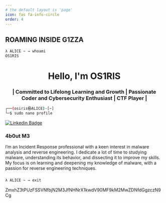 ```yaml
---
# the default layout is 'page'
icon: fas fa-info-circle
order: 4
---
```


## ROAMING INSIDE G1ZZA

```bash
λ ALICE ~ → whoami
OS1RIS
```

<h1 align="center">Hello, I'm OS1RIS</h1>
<h3 align="center">| Committed to Lifelong Learning and Growth | Passionate Coder and Cybersecurity Enthusiast | CTF Player |</h3>

```bash
┌──(osiris㉿ALICE)-[~]
└─$ sudo nano profile
```

[![Linkedin Badge](https://img.shields.io/badge/-LinkedIn-0e76a8?style=flat-square&logo=Linkedin&logoColor=white)](https://linkedin.com/in/najiyholdingtheankh)

### 4b0ut M3

I’m an Incident Response professional with a keen interest in malware analysis and reverse engineering. I dedicate a lot of time to studying malware, understanding its behavior, and dissecting it to improve my skills. My focus is on learning and deepening my knowledge of malware, with a passion for reverse engineering techniques.


<h3 align="center"><script src="https://cyberdefenders.org/p/os1ris/badge"></script></h3>

```bash
λ ALICE ~ → exit
```

ZmxhZ3tPUzFSSVNfbjN2M3JfNHNrX1kwdV90MF9kM2MwZDNfdGgzczN9Cg
